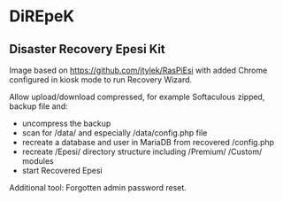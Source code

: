 # DiREpeK
## Disaster Recovery Epesi Kit

Image based on https://github.com/jtylek/RasPiEsi
with added Chrome configured in kiosk mode to run Recovery Wizard.

Allow upload/download compressed, for example Softaculous zipped, backup file and:
- uncompress the backup
- scan for /data/ and especially /data/config.php file
- recreate a database and user in MariaDB from recovered /config.php
- recreate /Epesi/ directory structure including /Premium/ /Custom/ modules
- start Recovered Epesi

Additional tool: Forgotten admin password reset.
